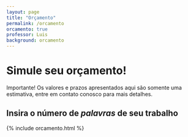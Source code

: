 ```yaml
---
layout: page
title: "Orçamento"
permalink: /orcamento
orcamento: true
professor: Luis
background: orcamento
---
```


# Simule seu orçamento!

Importante! Os valores e prazos apresentados aqui são somente uma estimativa, entre em contato conosco para mais detalhes.

## Insira o número de *palavras* de seu trabalho

{% include orcamento.html %}

